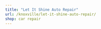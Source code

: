 ```yaml
---
title: "Let It Shine Auto Repair"
url: /knoxville/let-it-shine-auto-repair/
shop: car repair
---
```

